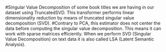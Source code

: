 #Singular Value Decomposition of some book titles we are having in our dataset using TruncatedSVD. This transformer performs linear dimensionality reduction by means of truncated singular value decomposition (SVD).
#Contrary to PCA, this estimator does not center the data before computing the singular value decomposition. This means it can work with sparse matrices efficiently. When we perform SVD (Singular Value Decomposition) on text data it is also called LSA (Latent Semantic Analysis).
